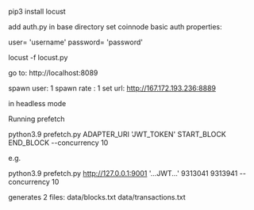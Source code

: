 pip3 install locust

add auth.py in base directory set coinnode basic auth properties:

user= 'username'
password= 'password'

locust -f locust.py

go to: http://localhost:8089

spawn user: 1
spawn rate : 1
set url: http://167.172.193.236:8889





in headless mode





Running prefetch

python3.9 prefetch.py ADAPTER_URI 'JWT_TOKEN' START_BLOCK END_BLOCK --concurrency 10

e.g. 

python3.9 prefetch.py http://127.0.0.1:9001 '...JWT...' 9313041 9313941 --concurrency 10

generates 2 files:
data/blocks.txt
data/transactions.txt




